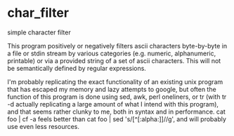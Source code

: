 # char_filter
simple character filter

This program positively or negatively filters ascii characters byte-by-byte in a file or stdin stream by various categories (e.g. numeric, alphanumeric, printable) or via a provided string of a set of ascii characters. This will not be semantically defined by regular expressions. 

I'm probably replicating the exact functionality of an existing unix program that has escaped my memory and lazy attempts to google, but often the function of this program is done using sed, awk, perl oneliners, or tr (with tr -d actually replicating a large amount of what I intend with this program), and that seems rather clunky to me, both in syntax and in performance.  cat foo | cf -a  feels better than cat foo | sed 's/[^[:alpha:]]//g', and will probably use even less resources.
